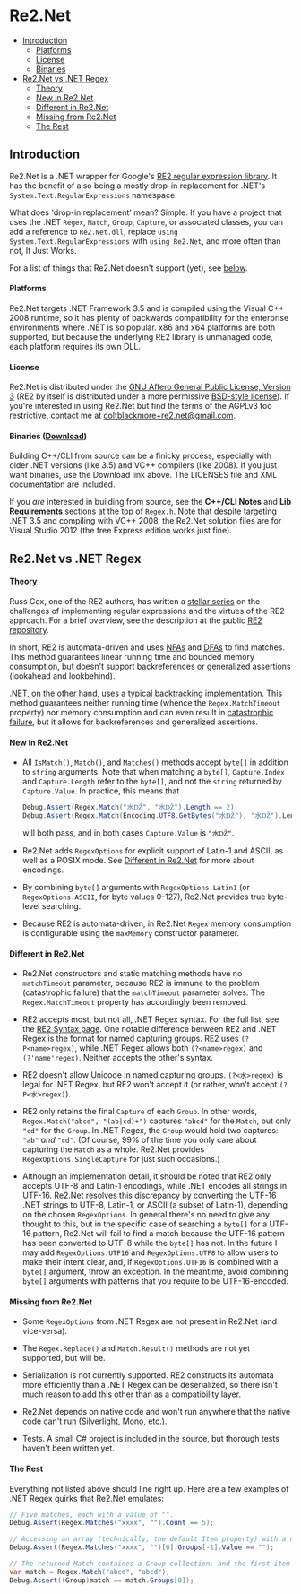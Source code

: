 ﻿# Re2.Net

* [Introduction](#introduction)
    * [Platforms](#platforms)
    * [License](#license)
    * [Binaries](#binaries)
* [Re2.Net vs .NET Regex](#comparison)
    * [Theory](#theory)
    * [New in Re2.Net](#new)
    * [Different in Re2.Net](#different)
    * [Missing from Re2.Net](#missing)
    * [The Rest](#the-rest)
    
## Introduction

Re2.Net is a .NET wrapper for Google's [RE2 regular expression library](http://code.google.com/p/re2/). It has the benefit of also being a mostly drop-in replacement for .NET's ``System.Text.RegularExpressions`` namespace.

What does 'drop-in replacement' mean? Simple. If you have a project that uses the .NET ``Regex``, ``Match``, ``Group``, ``Capture``, or associated classes, you can add a reference to ``Re2.Net.dll``, replace ``using System.Text.RegularExpressions`` with ``using Re2.Net``, and more often than not, It Just Works.

For a list of things that Re2.Net doesn't support (yet), see [below](#missing).


#### Platforms

Re2.Net targets .NET Framework 3.5 and is compiled using the Visual C++ 2008 runtime, so it has plenty of backwards compatibility for the enterprise environments where .NET is so popular. x86 and x64 platforms are both supported, but because the underlying RE2 library is unmanaged code, each platform requires its own DLL.


#### License

Re2.Net is distributed under the [GNU Affero General Public License, Version 3](http://www.gnu.org/licenses/agpl-3.0.html) (RE2 by itself is distributed under a more permissive [BSD-style license](http://re2.googlecode.com/hg/LICENSE)). If you're interested in using Re2.Net but find the terms of the AGPLv3 too restrictive, contact me at <coltblackmore+re2.net@gmail.com>.


#### <a name="binaries"/>Binaries ([Download](https://drive.google.com/file/d/0B9Jv-lX2VrxfcksxenQzelk0aG8/edit?usp=sharing))

Building C++/CLI from source can be a finicky process, especially with older .NET versions (like 3.5) and VC++ compilers (like 2008). If you just want binaries, use the Download link above. The LICENSES file and XML documentation are included.

If you *are* interested in building from source, see the **C++/CLI Notes** and **Lib Requirements** sections at the top of ``Regex.h``. Note that despite targeting .NET 3.5 and compiling with VC++ 2008, the Re2.Net solution files are for Visual Studio 2012 (the free Express edition works just fine).


## <a name="comparison"/> Re2.Net vs .NET Regex

#### Theory

Russ Cox, one of the RE2 authors, has written a [stellar series](http://swtch.com/~rsc/regexp/) on the challenges of implementing regular expressions and the virtues of the RE2 approach. For a brief overview, see the description at the public [RE2 repository](http://code.google.com/p/re2/).

In short, RE2 is automata-driven and uses [NFAs](http://en.wikipedia.org/wiki/Nondeterministic_finite_automaton) and [DFAs](http://en.wikipedia.org/wiki/Deterministic_finite_automaton) to find matches. This method guarantees linear running time and bounded memory consumption, but doesn't support backreferences or generalized assertions (lookahead and lookbehind).

.NET, on the other hand, uses a typical [backtracking](http://www.codinghorror.com/blog/2006/01/regex-performance.html) implementation. This method guarantees neither running time (whence the ``Regex.MatchTimeout`` property) nor memory consumption and can even result in [catastrophic failure](http://en.wikipedia.org/wiki/ReDoS), but it allows for backreferences and generalized assertions.


#### <a name="new"/> New in Re2.Net

* All ``IsMatch()``, ``Match()``, and ``Matches()`` methods accept ``byte[]`` in addition to ``string`` arguments. Note that when matching a ``byte[]``, ``Capture.Index`` and ``Capture.Length`` refer to the ``byte[]``, and not the ``string`` returned by ``Capture.Value``. In practice, this means that

    ```C#
    Debug.Assert(Regex.Match("水Ǆ", "水Ǆ").Length == 2);
    Debug.Assert(Regex.Match(Encoding.UTF8.GetBytes("水Ǆ"), "水Ǆ").Length == 5);
    ```

    will both pass, and in both cases ``Capture.Value`` is ``"水Ǆ"``.

* Re2.Net adds ``RegexOptions`` for explicit support of Latin-1 and ASCII, as well as a POSIX mode. See [Different in Re2.Net](#different) for more about encodings.

* By combining ``byte[]`` arguments with ``RegexOptions.Latin1`` (or ``RegexOptions.ASCII``, for byte values 0-127), Re2.Net provides true byte-level searching.

* Because RE2 is automata-driven, in Re2.Net ``Regex`` memory consumption is configurable using the ``maxMemory`` constructor parameter.


#### <a name="different"/> Different in Re2.Net

* Re2.Net constructors and static matching methods have no ``matchTimeout`` parameter, because RE2 is immune to the problem (catastrophic failure) that the ``matchTimeout`` parameter solves. The ``Regex.MatchTimeout`` property has accordingly been removed.

* RE2 accepts most, but not all, .NET Regex syntax. For the full list, see the [RE2 Syntax page](http://code.google.com/p/re2/wiki/Syntax). One notable difference between RE2 and .NET Regex is the format for named capturing groups. RE2 uses ``(?P<name>regex)``, while .NET Regex allows both ``(?<name>regex)`` and ``(?'name'regex)``. Neither accepts the other's syntax.

* RE2 doesn't allow Unicode in named capturing groups. ``(?<水>regex)`` is legal for .NET Regex, but RE2 won't accept it (or rather, won't accept ``(?P<水>regex)``).

* RE2 only retains the final ``Capture`` of each ``Group``. In other words, ``Regex.Match("abcd", "(ab|cd)+")`` captures ``"abcd"`` for the ``Match``, but only ``"cd"`` for the ``Group``. In .NET Regex, the ``Group`` would hold two captures: ``"ab"`` *and* ``"cd"``. (Of course, 99% of the time you only care about capturing the ``Match`` as a whole. Re2.Net provides ``RegexOptions.SingleCapture`` for just such occasions.)

* Although an implementation detail, it should be noted that RE2 only accepts UTF-8 and Latin-1 encodings, while .NET encodes all strings in UTF-16. Re2.Net resolves this discrepancy by converting the UTF-16 .NET strings to UTF-8, Latin-1, or ASCII (a subset of Latin-1), depending on the chosen ``RegexOptions``. In general there's no need to give any thought to this, but in the specific case of searching a ``byte[]`` for a UTF-16 pattern, Re2.Net will fail to find a match because the UTF-16 pattern has been converted to UTF-8 while the ``byte[]`` has not. In the future I may add ``RegexOptions.UTF16`` and ``RegexOptions.UTF8`` to allow users to make their intent clear, and, if ``RegexOptions.UTF16`` is combined with a ``byte[]`` argument, throw an exception. In the meantime, avoid combining ``byte[]`` arguments with patterns that you require to be UTF-16-encoded.


#### <a name="missing"/> Missing from Re2.Net

* Some ``RegexOptions`` from .NET Regex are not present in Re2.Net (and vice-versa).

* The ``Regex.Replace()`` and ``Match.Result()`` methods are not yet supported, but will be.

* Serialization is not currently supported. RE2 constructs its automata more efficiently than a .NET Regex can be deserialized, so there isn't much reason to add this other than as a compatibility layer.

* Re2.Net depends on native code and won't run anywhere that the native code can't run (Silverlight, Mono, etc.).

* Tests. A small C# project is included in the source, but thorough tests haven't been written yet.

 
#### The Rest

Everything not listed above should line right up. Here are a few examples of .NET Regex quirks that Re2.Net emulates:

```C#
// Five matches, each with a value of "".
Debug.Assert(Regex.Matches("xxxx", "").Count == 5);

// Accessing an array (technically, the default Item property) with a negative index? Yup!
Debug.Assert(Regex.Matches("xxxx", "")[0].Groups[-1].Value == "");

// The returned Match containes a Group collection, and the first item in the Group collection is the Match.
var match = Regex.Match("abcd", "abcd");
Debug.Assert((Group)match == match.Groups[0]);
```